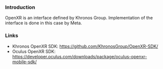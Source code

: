 ### Introduction

OpenXR is an interface defined by Khronos Group. Implementation of the interface is done in this case by Meta.

### Links

- Khronos OpenXR SDK: https://github.com/KhronosGroup/OpenXR-SDK/
- Oculus OpenXR SDK: https://developer.oculus.com/downloads/package/oculus-openxr-mobile-sdk/